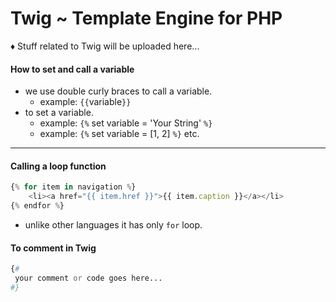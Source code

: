 # Twig ~ Template Engine for PHP

♦ Stuff related to Twig will be uploaded here...

#### How to set and call a variable
* we use double curly braces to call a variable.
    * example: `{{`variable`}}`
* to set a variable.
    * example: `{%` set variable = 'Your String' `%}`
    * example: `{%` set variable = [1, 2] `%}` etc.
---
#### Calling a loop function
```javascript
{% for item in navigation %}
    <li><a href="{{ item.href }}">{{ item.caption }}</a></li>
{% endfor %}
```
* unlike other languages it has only `for` loop.

#### To comment in Twig
```php
{#
 your comment or code goes here...
#}
```